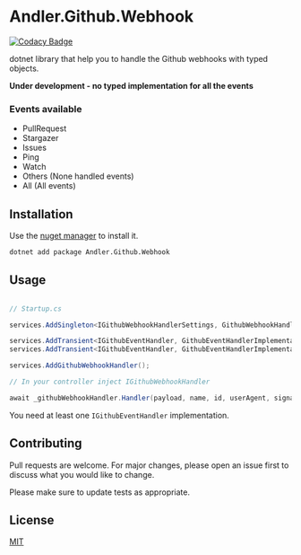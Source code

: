 # Andler.Github.Webhook

[![Codacy Badge](https://api.codacy.com/project/badge/Grade/ae9f2f31d14f40dda2b918e92f97b560)](https://app.codacy.com/manual/andxpto/andler-github-webhook?utm_source=github.com&utm_medium=referral&utm_content=andxpto/andler-github-webhook&utm_campaign=Badge_Grade_Settings)

dotnet library that help you to handle the Github webhooks with typed objects.

**Under development - no typed implementation for all the events**

### Events available

- PullRequest
- Stargazer
- Issues
- Ping
- Watch
- Others (None handled events)
- All (All events)

## Installation

Use the [nuget manager](https://www.nuget.org/packages/Andler.Github.Webhook/) to install it.

```bash
dotnet add package Andler.Github.Webhook
```

## Usage

```csharp

// Startup.cs

services.AddSingleton<IGithubWebhookHandlerSettings, GithubWebhookHandlerSettingsImplementation>();

services.AddTransient<IGithubEventHandler, GithubEventHandlerImplementation1>();
services.AddTransient<IGithubEventHandler, GithubEventHandlerImplementation2>();

services.AddGithubWebhookHandler();

// In your controller inject IGithubWebhookHandler

await _githubWebhookHandler.Handler(payload, name, id, userAgent, signature);

```

You need at least one `IGithubEventHandler` implementation. 

## Contributing
Pull requests are welcome. For major changes, please open an issue first to discuss what you would like to change.

Please make sure to update tests as appropriate.

## License
[MIT](https://github.com/andxpto/andler-github-webhook/blob/master/LICENSE)
